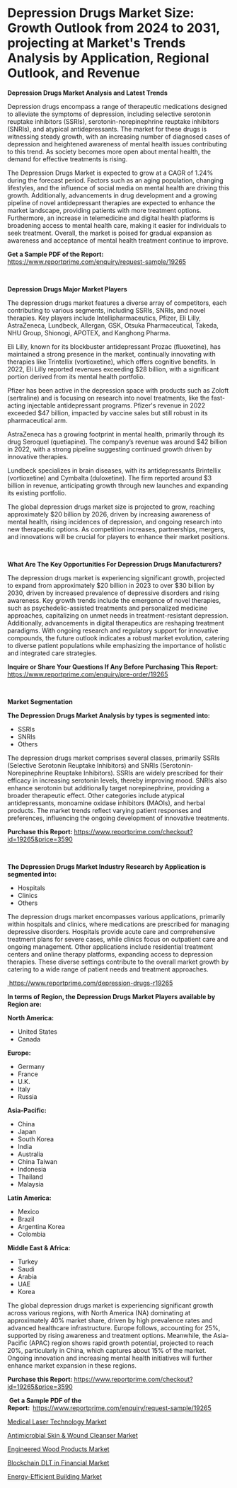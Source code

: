 <p><h1>Depression Drugs Market Size: Growth Outlook from 2024 to 2031, projecting at Market's Trends Analysis by Application, Regional Outlook, and Revenue</h1></p><p><strong>Depression Drugs Market Analysis and Latest Trends</strong></p>
<p><p>Depression drugs encompass a range of therapeutic medications designed to alleviate the symptoms of depression, including selective serotonin reuptake inhibitors (SSRIs), serotonin-norepinephrine reuptake inhibitors (SNRIs), and atypical antidepressants. The market for these drugs is witnessing steady growth, with an increasing number of diagnosed cases of depression and heightened awareness of mental health issues contributing to this trend. As society becomes more open about mental health, the demand for effective treatments is rising.</p><p>The Depression Drugs Market is expected to grow at a CAGR of 1.24% during the forecast period. Factors such as an aging population, changing lifestyles, and the influence of social media on mental health are driving this growth. Additionally, advancements in drug development and a growing pipeline of novel antidepressant therapies are expected to enhance the market landscape, providing patients with more treatment options. Furthermore, an increase in telemedicine and digital health platforms is broadening access to mental health care, making it easier for individuals to seek treatment. Overall, the market is poised for gradual expansion as awareness and acceptance of mental health treatment continue to improve.</p></p>
<p><strong>Get a Sample PDF of the Report:&nbsp;</strong> <a href="https://www.reportprime.com/enquiry/request-sample/19265?utm_campaign=1842&utm_medium=2&utm_source=Github&utm_content=ia&utm_term=28112024&utm_id=depression-drugs">https://www.reportprime.com/enquiry/request-sample/19265</a></p>
<p>&nbsp;</p>
<p><strong>Depression Drugs Major Market Players</strong></p>
<p><p>The depression drugs market features a diverse array of competitors, each contributing to various segments, including SSRIs, SNRIs, and novel therapies. Key players include Intellipharmaceutics, Pfizer, Eli Lilly, AstraZeneca, Lundbeck, Allergan, GSK, Otsuka Pharmaceutical, Takeda, NHU Group, Shionogi, APOTEX, and Kanghong Pharma.</p><p>Eli Lilly, known for its blockbuster antidepressant Prozac (fluoxetine), has maintained a strong presence in the market, continually innovating with therapies like Trintellix (vortioxetine), which offers cognitive benefits. In 2022, Eli Lilly reported revenues exceeding $28 billion, with a significant portion derived from its mental health portfolio.</p><p>Pfizer has been active in the depression space with products such as Zoloft (sertraline) and is focusing on research into novel treatments, like the fast-acting injectable antidepressant programs. Pfizer's revenue in 2022 exceeded $47 billion, impacted by vaccine sales but still robust in its pharmaceutical arm.</p><p>AstraZeneca has a growing footprint in mental health, primarily through its drug Seroquel (quetiapine). The company’s revenue was around $42 billion in 2022, with a strong pipeline suggesting continued growth driven by innovative therapies.</p><p>Lundbeck specializes in brain diseases, with its antidepressants Brintellix (vortioxetine) and Cymbalta (duloxetine). The firm reported around $3 billion in revenue, anticipating growth through new launches and expanding its existing portfolio.</p><p>The global depression drugs market size is projected to grow, reaching approximately $20 billion by 2026, driven by increasing awareness of mental health, rising incidences of depression, and ongoing research into new therapeutic options. As competition increases, partnerships, mergers, and innovations will be crucial for players to enhance their market positions.</p></p>
<p>&nbsp;</p>
<p><strong>What Are The Key Opportunities For Depression Drugs Manufacturers?</strong></p>
<p><p>The depression drugs market is experiencing significant growth, projected to expand from approximately $20 billion in 2023 to over $30 billion by 2030, driven by increased prevalence of depressive disorders and rising awareness. Key growth trends include the emergence of novel therapies, such as psychedelic-assisted treatments and personalized medicine approaches, capitalizing on unmet needs in treatment-resistant depression. Additionally, advancements in digital therapeutics are reshaping treatment paradigms. With ongoing research and regulatory support for innovative compounds, the future outlook indicates a robust market evolution, catering to diverse patient populations while emphasizing the importance of holistic and integrated care strategies.</p></p>
<p><strong>Inquire or Share Your Questions If Any Before Purchasing This Report:</strong> <a href="https://www.reportprime.com/enquiry/pre-order/19265?utm_campaign=1842&utm_medium=2&utm_source=Github&utm_content=ia&utm_term=28112024&utm_id=depression-drugs">https://www.reportprime.com/enquiry/pre-order/19265</a></p>
<p>&nbsp;</p>
<p><strong>Market Segmentation</strong></p>
<p><strong>The Depression Drugs Market Analysis by types is segmented into:</strong></p>
<p><ul><li>SSRIs</li><li>SNRIs</li><li>Others</li></ul></p>
<p><p>The depression drugs market comprises several classes, primarily SSRIs (Selective Serotonin Reuptake Inhibitors) and SNRIs (Serotonin-Norepinephrine Reuptake Inhibitors). SSRIs are widely prescribed for their efficacy in increasing serotonin levels, thereby improving mood. SNRIs also enhance serotonin but additionally target norepinephrine, providing a broader therapeutic effect. Other categories include atypical antidepressants, monoamine oxidase inhibitors (MAOIs), and herbal products. The market trends reflect varying patient responses and preferences, influencing the ongoing development of innovative treatments.</p></p>
<p><strong>Purchase this Report:&nbsp;</strong><a href="https://www.reportprime.com/checkout?id=19265&price=3590&utm_campaign=1842&utm_medium=2&utm_source=Github&utm_content=ia&utm_term=28112024&utm_id=depression-drugs">https://www.reportprime.com/checkout?id=19265&price=3590</a></p>
<p>&nbsp;</p>
<p><strong>The Depression Drugs Market Industry Research by Application is segmented into:</strong></p>
<p><ul><li>Hospitals</li><li>Clinics</li><li>Others</li></ul></p>
<p><p>The depression drugs market encompasses various applications, primarily within hospitals and clinics, where medications are prescribed for managing depressive disorders. Hospitals provide acute care and comprehensive treatment plans for severe cases, while clinics focus on outpatient care and ongoing management. Other applications include residential treatment centers and online therapy platforms, expanding access to depression therapies. These diverse settings contribute to the overall market growth by catering to a wide range of patient needs and treatment approaches.</p></p>
<p><a href="https://www.reportprime.com/depression-drugs-r19265?utm_campaign=1842&utm_medium=2&utm_source=Github&utm_content=ia&utm_term=28112024&utm_id=depression-drugs">&nbsp;https://www.reportprime.com/depression-drugs-r19265</a></p>
<p><strong>In terms of Region, the Depression Drugs Market Players available by Region are:</strong></p>
<p>
    <p> <strong> North America: </strong>
        <ul>
            <li>United States</li>
            <li>Canada</li>
        </ul>
        </p> 
    <p> <strong> Europe: </strong>
        <ul>
            <li>Germany</li>
            <li>France</li>
            <li>U.K.</li>
            <li>Italy</li>
            <li>Russia</li>
        </ul>
        </p> 
    <p> <strong> Asia-Pacific: </strong>
        <ul>
            <li>China</li>
            <li>Japan</li>
            <li>South Korea</li>
            <li>India</li>
            <li>Australia</li>
            <li>China Taiwan</li>
            <li>Indonesia</li>
            <li>Thailand</li>
            <li>Malaysia</li>
        </ul>
        </p> 
    <p> <strong> Latin America: </strong>
        <ul>
            <li>Mexico</li>
            <li>Brazil</li>
            <li>Argentina Korea</li>
            <li>Colombia</li>
        </ul>
        </p> 
    <p> <strong> Middle East & Africa: </strong>
        <ul>
            <li>Turkey</li>
            <li>Saudi</li>
            <li>Arabia</li>
            <li>UAE</li>
            <li>Korea</li>
        </ul>
    </p>
    </p>
<p><p>The global depression drugs market is experiencing significant growth across various regions, with North America (NA) dominating at approximately 40% market share, driven by high prevalence rates and advanced healthcare infrastructure. Europe follows, accounting for 25%, supported by rising awareness and treatment options. Meanwhile, the Asia-Pacific (APAC) region shows rapid growth potential, projected to reach 20%, particularly in China, which captures about 15% of the market. Ongoing innovation and increasing mental health initiatives will further enhance market expansion in these regions.</p></p>
<p><strong>Purchase this Report: </strong><a href="https://www.reportprime.com/checkout?id=19265&price=3590&utm_campaign=1842&utm_medium=2&utm_source=Github&utm_content=ia&utm_term=28112024&utm_id=depression-drugs">https://www.reportprime.com/checkout?id=19265&price=3590</a></p>
<p>&nbsp;<strong>Get a Sample PDF of the Report:&nbsp;&nbsp;</strong><a href="https://www.reportprime.com/enquiry/request-sample/19265?utm_campaign=1842&utm_medium=2&utm_source=Github&utm_content=ia&utm_term=28112024&utm_id=depression-drugs">https://www.reportprime.com/enquiry/request-sample/19265</a></p>
<p><strong></strong></p>
<p><p><a href="https://github.com/RoccoManning/Market-Research-Report-List-7/blob/main/medical-laser-technology-market.md?utm_campaign=1842&utm_medium=2&utm_source=Github&utm_content=ia&utm_term=28112024&utm_id=depression-drugs">Medical Laser Technology Market</a></p><p><a href="https://issuu.com/reportprime-2/docs/antimicrobial-skin-wound-cleanser-m_493b9a33a96c7a?utm_campaign=1842&utm_medium=2&utm_source=Github&utm_content=ia&utm_term=28112024&utm_id=depression-drugs">Antimicrobial Skin & Wound Cleanser Market</a></p><p><a href="https://www.linkedin.com/pulse/pioneering-growth-analyzing-global-engineered-wood-products-qi1ge?utm_campaign=1842&utm_medium=2&utm_source=Github&utm_content=ia&utm_term=28112024&utm_id=depression-drugs">Engineered Wood Products Market</a></p><p><a href="https://issuu.com/reportprime-2/docs/blockchain-dlt-in-financial-market-_a33e23063cfcc8?utm_campaign=1842&utm_medium=2&utm_source=Github&utm_content=ia&utm_term=28112024&utm_id=depression-drugs">Blockchain DLT in Financial Market</a></p><p><a href="https://www.linkedin.com/pulse/energy-efficient-building-market-size-share-analysis-lhh5e?utm_campaign=1842&utm_medium=2&utm_source=Github&utm_content=ia&utm_term=28112024&utm_id=depression-drugs">Energy-Efficient Building Market</a></p></p>